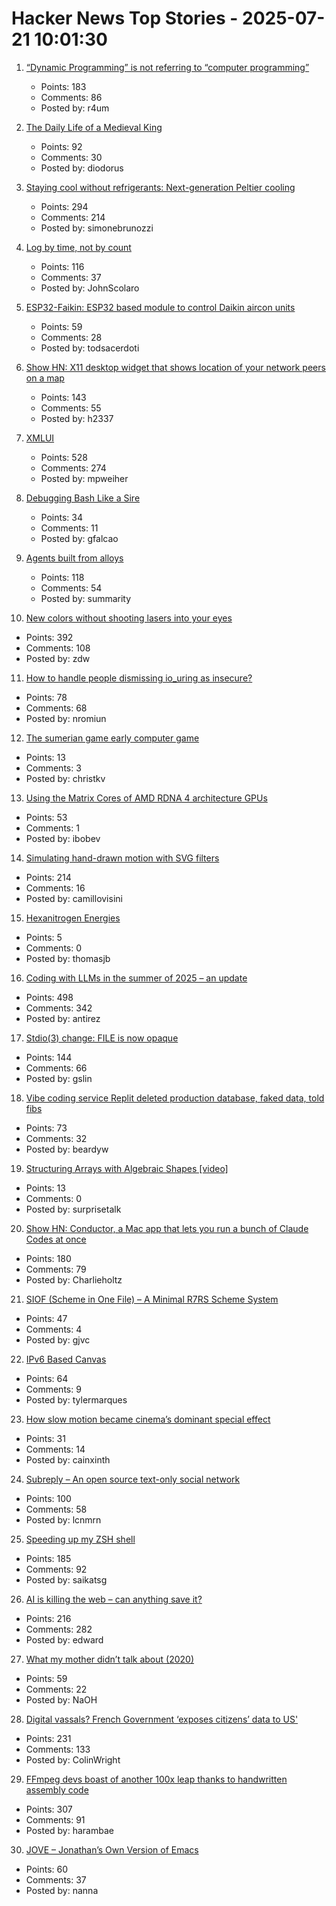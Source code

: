 # Hacker News Top Stories - 2025-07-21 10:01:30

1. [“Dynamic Programming” is not referring to “computer programming”](https://www.vidarholen.net/contents/blog/?p=1172)
   - Points: 183
   - Comments: 86
   - Posted by: r4um

2. [The Daily Life of a Medieval King](https://www.medievalists.net/2025/07/medieval-king-daily-life/)
   - Points: 92
   - Comments: 30
   - Posted by: diodorus

3. [Staying cool without refrigerants: Next-generation Peltier cooling](https://news.samsung.com/global/interview-staying-cool-without-refrigerants-how-samsung-is-pioneering-next-generation-peltier-cooling)
   - Points: 294
   - Comments: 214
   - Posted by: simonebrunozzi

4. [Log by time, not by count](https://johnscolaro.xyz/blog/log-by-time-not-by-count)
   - Points: 116
   - Comments: 37
   - Posted by: JohnScolaro

5. [ESP32-Faikin: ESP32 based module to control Daikin aircon units](https://github.com/revk/ESP32-Faikin)
   - Points: 59
   - Comments: 28
   - Posted by: todsacerdoti

6. [Show HN: X11 desktop widget that shows location of your network peers on a map](https://github.com/h2337/connmap)
   - Points: 143
   - Comments: 55
   - Posted by: h2337

7. [XMLUI](https://blog.jonudell.net/2025/07/18/introducing-xmlui/)
   - Points: 528
   - Comments: 274
   - Posted by: mpweiher

8. [Debugging Bash Like a Sire](https://blog.brujordet.no/post/bash/debugging_bash_like_a_sire/)
   - Points: 34
   - Comments: 11
   - Posted by: gfalcao

9. [Agents built from alloys](https://xbow.com/blog/alloy-agents/)
   - Points: 118
   - Comments: 54
   - Posted by: summarity

10. [New colors without shooting lasers into your eyes](https://dynomight.net/colors/)
   - Points: 392
   - Comments: 108
   - Posted by: zdw

11. [How to handle people dismissing io_uring as insecure?](https://github.com/axboe/liburing/discussions/1047)
   - Points: 78
   - Comments: 68
   - Posted by: nromiun

12. [The sumerian game early computer game](https://spillhistorie.no/2025/07/10/the-sumerian-game-the-ancestor-of-modern-city-builders/)
   - Points: 13
   - Comments: 3
   - Posted by: christkv

13. [Using the Matrix Cores of AMD RDNA 4 architecture GPUs](https://gpuopen.com/learn/using_matrix_core_amd_rdna4/)
   - Points: 53
   - Comments: 1
   - Posted by: ibobev

14. [Simulating hand-drawn motion with SVG filters](https://camillovisini.com/coding/simulating-hand-drawn-motion-with-svg-filters)
   - Points: 214
   - Comments: 16
   - Posted by: camillovisini

15. [Hexanitrogen Energies](https://www.science.org/content/blog-post/hexanitrogen-energies)
   - Points: 5
   - Comments: 0
   - Posted by: thomasjb

16. [Coding with LLMs in the summer of 2025 – an update](https://antirez.com/news/154)
   - Points: 498
   - Comments: 342
   - Posted by: antirez

17. [Stdio(3) change: FILE is now opaque](https://undeadly.org/cgi?action=article;sid=20250717103345)
   - Points: 144
   - Comments: 66
   - Posted by: gslin

18. [Vibe coding service Replit deleted production database, faked data, told fibs](https://www.theregister.com/2025/07/21/replit_saastr_vibe_coding_incident/)
   - Points: 73
   - Comments: 32
   - Posted by: beardyw

19. [Structuring Arrays with Algebraic Shapes [video]](https://www.youtube.com/watch?v=3Lbs0pJ_OHI)
   - Points: 13
   - Comments: 0
   - Posted by: surprisetalk

20. [Show HN: Conductor, a Mac app that lets you run a bunch of Claude Codes at once](https://conductor.build/)
   - Points: 180
   - Comments: 79
   - Posted by: Charlieholtz

21. [SIOF (Scheme in One File) – A Minimal R7RS Scheme System](https://github.com/false-schemers/siof)
   - Points: 47
   - Comments: 4
   - Posted by: gjvc

22. [IPv6 Based Canvas](https://canvas.openbased.org/)
   - Points: 64
   - Comments: 9
   - Posted by: tylermarques

23. [How slow motion became cinema’s dominant special effect](https://newrepublic.com/article/196262/slow-motion-became-cinema-dominant-special-effect-downtime)
   - Points: 31
   - Comments: 14
   - Posted by: cainxinth

24. [Subreply – An open source text-only social network](https://github.com/lucianmarin/subreply)
   - Points: 100
   - Comments: 58
   - Posted by: lcnmrn

25. [Speeding up my ZSH shell](https://scottspence.com/posts/speeding-up-my-zsh-shell)
   - Points: 185
   - Comments: 92
   - Posted by: saikatsg

26. [AI is killing the web – can anything save it?](https://www.economist.com/business/2025/07/14/ai-is-killing-the-web-can-anything-save-it)
   - Points: 216
   - Comments: 282
   - Posted by: edward

27. [What my mother didn’t talk about (2020)](https://www.buzzfeednews.com/article/karolinawaclawiak/what-my-mother-didnt-talk-about-karolina-waclawiak)
   - Points: 59
   - Comments: 22
   - Posted by: NaOH

28. [Digital vassals? French Government ‘exposes citizens’ data to US'](https://brusselssignal.eu/2025/07/digital-vassals-french-government-exposes-citizens-data-to-us/)
   - Points: 231
   - Comments: 133
   - Posted by: ColinWright

29. [FFmpeg devs boast of another 100x leap thanks to handwritten assembly code](https://www.tomshardware.com/software/the-biggest-speedup-ive-seen-so-far-ffmpeg-devs-boast-of-another-100x-leap-thanks-to-handwritten-assembly-code)
   - Points: 307
   - Comments: 91
   - Posted by: harambae

30. [JOVE – Jonathan’s Own Version of Emacs](https://github.com/jonmacs/jove/)
   - Points: 60
   - Comments: 37
   - Posted by: nanna

